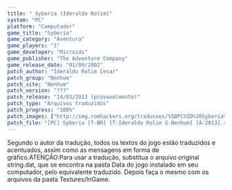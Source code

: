 ```yaml
---
title: " Syberia (Ideraldo Rolim)"
system: "PC"
platform: "Computador"
game_title: "Syberia"
game_category: "Aventura"
game_players: "1"
game_developer: "Microids"
game_publisher: "The Adventure Company"
game_release_date: "01/09/2002"
patch_author: "Ideraldo Rolim Cesar"
patch_group: "Nenhum"
patch_site: "Nenhum"
patch_version: "???"
patch_release: "14/03/2013 (provavelmente)"
patch_type: "Arquivos traduzidos"
patch_progress: "100%"
patch_images: ["http://img.romhackers.org/traducoes/%5BPC%5D%20Syberia%20-%20Ideraldo%20Rolim%20-%201.jpg","http://img.romhackers.org/traducoes/%5BPC%5D%20Syberia%20-%20Ideraldo%20Rolim%20-%202.jpg","http://img.romhackers.org/traducoes/%5BPC%5D%20Syberia%20-%20Ideraldo%20Rolim%20-%203.jpg"]
patch_file: "[PC] Syberia [T-BR] [T-Ideraldo Rolim G-Nenhum] [A-2013].rar"
---
```

Segundo o autor da tradução, todos os textos do jogo estão traduzidos e acentuados, assim como as mensagens em forma de gráfico.ATENÇÃO:Para usar a tradução, substitua o arquivo original string.dat, que se encontra na pasta Data do jogo instalado em seu computador, pelo equivalente traduzido. Depois faça o mesmo com os arquivos da pasta Textures/InGame.